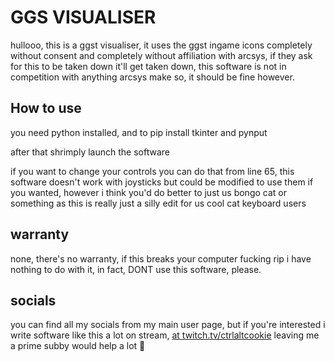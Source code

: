 # GGS VISUALISER

hullooo, this is a ggst visualiser, it uses the ggst ingame icons completely without consent and completely without affiliation with arcsys, if they ask for this to be taken down it'll get taken down, this software is not in competition with anything arcsys make so, it should be fine however.

## How to use

you need python installed, and to pip install tkinter and pynput

after that shrimply launch the software

if you want to change your controls you can do that from line 65, this software doesn't work with joysticks but could be modified to use them if you wanted, however i think you'd do better to just us bongo cat or something as this is really just a silly edit for us cool cat keyboard users

## warranty

none, there's no warranty, if this breaks your computer fucking rip i have nothing to do with it, in fact, DONT use this software, please.

## socials

you can find all my socials from my main user page, but if you're interested i write software like this a lot on stream, [at twitch.tv/ctrlaltcookie](https://www.twitch.tv/ctrlaltcookie) leaving me a prime subby would help a lot 🥺

